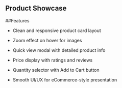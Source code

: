 ## Product Showcase

##Features
-  Clean and responsive product card layout
  
-  Zoom effect on hover for images
  
-  Quick view modal with detailed product info
  
-  Price display with ratings and reviews
  
-  Quantity selector with Add to Cart button
  
-  Smooth UI/UX for eCommerce-style presentation
